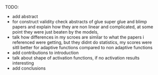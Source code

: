 TODO:
- add abstract
- for construct validity check abstracts of glue super glue and blimp papers and explain how they are non linear and complicated, at some point they were just beaten by the models,
- talk how differences in my scroes are similar to what the papers i referenced were getting, but they didnt do statistics, my scores were sitll better for adaptive functions compared to non adaptive functions 
- add contributions to introduction
- talk about shape of activation functions, if no activation results interesting
- add conclusions
